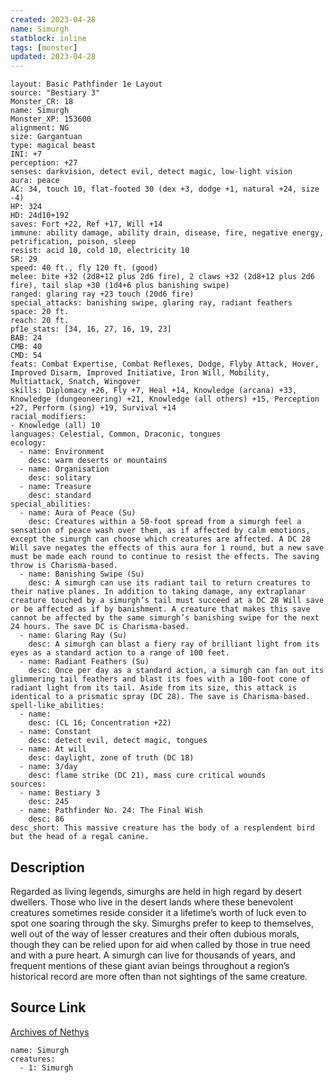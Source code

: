 ```yaml
---
created: 2023-04-28
name: Simurgh
statblock: inline
tags: [monster]
updated: 2023-04-28
---
```

```statblock
layout: Basic Pathfinder 1e Layout
source: "Bestiary 3"
Monster_CR: 18
name: Simurgh
Monster_XP: 153600
alignment: NG
size: Gargantuan
type: magical beast
INI: +7
perception: +27
senses: darkvision, detect evil, detect magic, low-light vision
aura: peace
AC: 34, touch 10, flat-footed 30 (dex +3, dodge +1, natural +24, size -4)
HP: 324
HD: 24d10+192
saves: Fort +22, Ref +17, Will +14
immune: ability damage, ability drain, disease, fire, negative energy, petrification, poison, sleep
resist: acid 10, cold 10, electricity 10
SR: 29
speed: 40 ft., fly 120 ft. (good)
melee: bite +32 (2d8+12 plus 2d6 fire), 2 claws +32 (2d8+12 plus 2d6 fire), tail slap +30 (1d4+6 plus banishing swipe)
ranged: glaring ray +23 touch (20d6 fire)
special_attacks: banishing swipe, glaring ray, radiant feathers
space: 20 ft.
reach: 20 ft.
pf1e_stats: [34, 16, 27, 16, 19, 23]
BAB: 24
CMB: 40
CMD: 54
feats: Combat Expertise, Combat Reflexes, Dodge, Flyby Attack, Hover, Improved Disarm, Improved Initiative, Iron Will, Mobility, Multiattack, Snatch, Wingover
skills: Diplomacy +26, Fly +7, Heal +14, Knowledge (arcana) +33, Knowledge (dungeoneering) +21, Knowledge (all others) +15, Perception +27, Perform (sing) +19, Survival +14
racial_modifiers:
- Knowledge (all) 10
languages: Celestial, Common, Draconic, tongues
ecology:
  - name: Environment
    desc: warm deserts or mountains
  - name: Organisation
    desc: solitary
  - name: Treasure
    desc: standard
special_abilities:
  - name: Aura of Peace (Su)
    desc: Creatures within a 50-foot spread from a simurgh feel a sensation of peace wash over them, as if affected by calm emotions, except the simurgh can choose which creatures are affected. A DC 28 Will save negates the effects of this aura for 1 round, but a new save must be made each round to continue to resist the effects. The saving throw is Charisma-based.
  - name: Banishing Swipe (Su)
    desc: A simurgh can use its radiant tail to return creatures to their native planes. In addition to taking damage, any extraplanar creature touched by a simurgh’s tail must succeed at a DC 28 Will save or be affected as if by banishment. A creature that makes this save cannot be affected by the same simurgh’s banishing swipe for the next 24 hours. The save DC is Charisma-based.
  - name: Glaring Ray (Su)
    desc: A simurgh can blast a fiery ray of brilliant light from its eyes as a standard action to a range of 100 feet.
  - name: Radiant Feathers (Su)
    desc: Once per day as a standard action, a simurgh can fan out its glimmering tail feathers and blast its foes with a 100-foot cone of radiant light from its tail. Aside from its size, this attack is identical to a prismatic spray (DC 28). The save is Charisma-based.
spell-like_abilities:
  - name:
    desc: (CL 16; Concentration +22)
  - name: Constant
    desc: detect evil, detect magic, tongues
  - name: At will
    desc: daylight, zone of truth (DC 18)
  - name: 3/day
    desc: flame strike (DC 21), mass cure critical wounds
sources:
  - name: Bestiary 3
    desc: 245
  - name: Pathfinder No. 24: The Final Wish
    desc: 86
desc_short: This massive creature has the body of a resplendent bird but the head of a regal canine.
```
## Description
Regarded as living legends, simurghs are held in high regard by desert dwellers. Those who live in the desert lands where these benevolent creatures sometimes reside consider it a lifetime’s worth of luck even to spot one soaring through the sky. Simurghs prefer to keep to themselves, well out of the way of lesser creatures and their often dubious morals, though they can be relied upon for aid when called by those in true need and with a pure heart. A simurgh can live for thousands of years, and frequent mentions of these giant avian beings throughout a region’s historical record are more often than not sightings of the same creature.
## Source Link
[Archives of Nethys](https://aonprd.com/MonsterDisplay.aspx?ItemName=Simurgh)
```encounter-table
name: Simurgh
creatures:
  - 1: Simurgh
```
